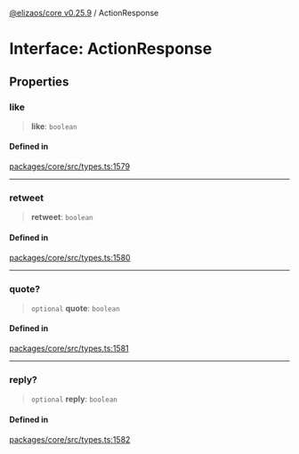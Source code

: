 [@elizaos/core v0.25.9](../index.md) / ActionResponse

# Interface: ActionResponse

## Properties

### like

> **like**: `boolean`

#### Defined in

[packages/core/src/types.ts:1579](https://github.com/elizaOS/eliza/blob/main/packages/core/src/types.ts#L1579)

***

### retweet

> **retweet**: `boolean`

#### Defined in

[packages/core/src/types.ts:1580](https://github.com/elizaOS/eliza/blob/main/packages/core/src/types.ts#L1580)

***

### quote?

> `optional` **quote**: `boolean`

#### Defined in

[packages/core/src/types.ts:1581](https://github.com/elizaOS/eliza/blob/main/packages/core/src/types.ts#L1581)

***

### reply?

> `optional` **reply**: `boolean`

#### Defined in

[packages/core/src/types.ts:1582](https://github.com/elizaOS/eliza/blob/main/packages/core/src/types.ts#L1582)
